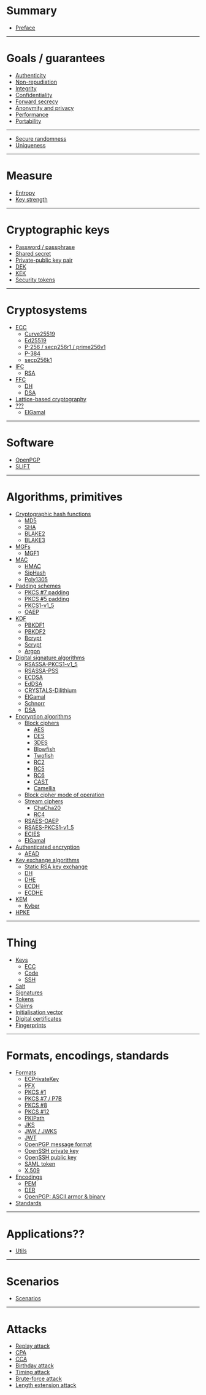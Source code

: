 # Summary

- [Preface](./preface.md)

---

# Goals / guarantees

- [Authenticity](./goals/authenticity.md)
- [Non-repudiation](./goals/non-repudiation.md)
- [Integrity](./goals/integrity.md)
- [Confidentiality](./goals/confidentiality.md)
- [Forward secrecy](./goals/forward-secrecy.md)
- [Anonymity and privacy]()
- [Performance](./goals/performance.md)
- [Portability](./goals/portability.md)

---

- [Secure randomness](./primitives/secure-randomness.md)
- [Uniqueness]()

---

# Measure

- [Entropy](./measure/entropy.md)
- [Key strength](./measure/key-strength.md)

---

# Cryptographic keys

- [Password / passphrase](./cryptographic-keys/password-passphrase.md)
- [Shared secret](./cryptographic-keys/shared-secret.md)
- [Private-public key pair](./cryptographic-keys/private-public-key-pair.md)
- [DEK](./cryptographic-keys/dek.md)
- [KEK](./cryptographic-keys/kek.md)
- [Security tokens](./cryptographic-keys/security-tokens.md)

---

# Cryptosystems

- [ECC](./cryptosystems/ecc/index.md)
  - [Curve25519](./cryptosystems/ecc/curve25519.md)
  - [Ed25519](./cryptosystems/ecc/ed25519.md)
  - [P-256 / secp256r1 / prime256v1](./cryptosystems/ecc/p-256.md)
  - [P-384](./cryptosystems/ecc/p-384.md)
  - [secp256k1]()
- [IFC](./cryptosystems/ifc/index.md)
  - [RSA](./cryptosystems/ifc/rsa/index.md)
- [FFC]()
  - [DH]()
  - [DSA](./cryptosystems/ffc/dsa.md)
- [Lattice-based cryptography](./cryptosystems/lattice-based-cryptography/index.md)
- [???]()
  - [ElGamal]()

---

# Software

- [OpenPGP](./software/openpgp.md)
- [SLIFT](./software/slift.md)

---

# Algorithms, primitives

- [Cryptographic hash functions](./primitives/cryptographic-hash-functions/index.md)
    - [MD5](./primitives/cryptographic-hash-functions/md5.md)
    - [SHA](./primitives/cryptographic-hash-functions/sha.md)
    - [BLAKE2](./primitives/cryptographic-hash-functions/blake2.md)
    - [BLAKE3](./primitives/cryptographic-hash-functions/blake3.md)
- [MGFs](./primitives/mask-generation-functions/index.md)
  - [MGF1](./primitives/mask-generation-functions/mgf1.md)
- [MAC](./primitives/mac/index.md)
    - [HMAC](./primitives/mac/hmac.md)
    - [SipHash]()
    - [Poly1305](./primitives/mac/poly1305.md)
- [Padding schemes](./primitives/padding-schemes/index.md)
  - [PKCS #7 padding](./primitives/padding-schemes/pkcs7-padding.md)
  - [PKCS #5 padding](./primitives/padding-schemes/pkcs5-padding.md)
  - [PKCS1-v1_5](./primitives/padding-schemes/PKCS1-v1_5.md)
  - [OAEP](./primitives/padding-schemes/oaep.md)
- [KDF](./primitives/kdf/index.md)
    - [PBKDF1](./primitives/kdf/pbkdf1.md)
    - [PBKDF2](./primitives/kdf/pbkdf2.md)
    - [Bcrypt]()
    - [Scrypt]()
    - [Argon]()
- [Digital signature algorithms](./primitives/digital-signature-algorithms/index.md)
  - [RSASSA-PKCS1-v1_5](./primitives/digital-signature-algorithms/rsassa-pkcs1-v1_5.md)
  - [RSASSA-PSS](./primitives/digital-signature-algorithms/rsassa-pss.md)
  - [ECDSA](./primitives/digital-signature-algorithms/ecdsa.md)
  - [EdDSA](./primitives/digital-signature-algorithms/eddsa.md)
  - [CRYSTALS-Dilithium](./primitives/digital-signature-algorithms/crystals-dilithium.md)
  - [ElGamal]()
  - [Schnorr](./primitives/digital-signature-algorithms/schnorr.md)
  - [DSA]()
- [Encryption algorithms](./primitives/encryption-algorithms/index.md)
  - [Block ciphers](./primitives/encryption-algorithms/block-ciphers/index.md)
    - [AES](./primitives/encryption-algorithms/block-ciphers/aes.md)
    - [DES](./primitives/encryption-algorithms/block-ciphers/des.md)
    - [3DES](./primitives/encryption-algorithms/block-ciphers/3des.md)
    - [Blowfish]()
    - [Twofish]()
    - [RC2]()
    - [RC5]()
    - [RC6]()
    - [CAST]()
    - [Camellia]()
  - [Block cipher mode of operation](./primitives/encryption-algorithms/block-cipher-mode-of-operation.md)
  - [Stream ciphers]()
    - [ChaCha20](./primitives/encryption-algorithms/stream-ciphers/chacha20.md)
    - [RC4](./primitives/encryption-algorithms/stream-ciphers/rc4.md)
  - [RSAES-OAEP](./primitives/encryption-algorithms/rsa.md)
  - [RSAES-PKCS1-v1_5](./primitives/encryption-algorithms/rsaes-pkcs1-v1_5.md)
  - [ECIES](./primitives/encryption-algorithms/ecies.md)
  - [ElGamal]()
- [Authenticated encryption](./primitives/authenticated-encryption/index.md)
  - [AEAD](./primitives/authenticated-encryption/aead.md)
- [Key exchange algorithms](./primitives/key-exchange-algorithms/index.md)
    - [Static RSA key exchange](./primitives/key-exchange-algorithms/static-rsa-key-exchange.md)
    - [DH](./primitives/key-exchange-algorithms/dh.md)
    - [DHE](primitives/key-exchange-algorithms/dhe.md)
    - [ECDH](./primitives/key-exchange-algorithms/ecdh.md)
    - [ECDHE](./primitives/key-exchange-algorithms/ecdhe.md)
- [KEM](./primitives/kem/index.md)
  - [Kyber](./primitives/kem/kyber.md)
- [HPKE](./primitives/hpke.md)

---

# Thing

- [Keys]()
    - [ECC](./applications/keys/ecc.md)
    - [Code](./applications/code.md)
    - [SSH](./applications/keys/ssh.md)
- [Salt]()
- [Signatures]()
- [Tokens]()
- [Claims]()
- [Initialisation vector]()
- [Digital certificates](./applications/digital-certificate.md)
- [Fingerprints](./applications/fingerprint.md)

---

# Formats, encodings, standards

- [Formats](./formats/index.md)
  - [ECPrivateKey](./formats/ecprivatekey.md)
  - [PFX](./formats/pfx.md)
  - [PKCS #1](./formats/pkcs1.md)
  - [PKCS #7 / P7B](./formats/pkcs7.md)
  - [PKCS #8](./formats/pkcs8.md)
  - [PKCS #12](./formats/pkcs12.md)
  - [PKIPath](./formats/pkipath.md)
  - [JKS](./formats/jks.md)
  - [JWK / JWKS](./formats/jwk.md)
  - [JWT](./formats/jwt.md)
  - [OpenPGP message format](./formats/openpgp-message-format.md)
  - [OpenSSH private key](./formats/openssh-private-key.md)
  - [OpenSSH public key](./formats/openssh-public-key-format.md)
  - [SAML token](./formats/saml-token.md)
  - [X.509](./formats/x509.md)
- [Encodings](./encodings/index.md)
  - [PEM](./encodings/pem.md)
  - [DER](./encodings/der.md)
  - [OpenPGP: ASCII armor & binary](./encodings/openpgp.md)
- [Standards](./standards.md)

---

# Applications??

- [Utils](./applications/utils.md)

---

# Scenarios

- [Scenarios](./scenarios.md)

---

# Attacks

- [Replay attack](./attacks/replay-attack.md)
- [CPA](./attacks/chosen-plaintext-attack.md)
- [CCA]()
- [Birthday attack](./attacks/birthday-attack.md)
- [Timing attack](./attacks/timing-attack.md)
- [Brute-force attack]()
- [Length extension attack]()
